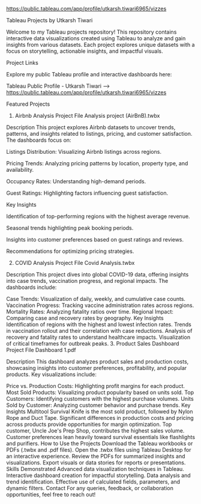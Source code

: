 https://public.tableau.com/app/profile/utkarsh.tiwari6965/vizzes

Tableau Projects by Utkarsh Tiwari

Welcome to my Tableau projects repository! This repository contains interactive data visualizations created using Tableau to analyze and gain insights from various datasets.
Each project explores unique datasets with a focus on storytelling, actionable insights, and impactful visuals.

Project Links

Explore my public Tableau profile and interactive dashboards here:

Tableau Public Profile - Utkarsh Tiwari -->  https://public.tableau.com/app/profile/utkarsh.tiwari6965/vizzes

Featured Projects
1. Airbnb Analysis
Project File
Analysis project (AirBnB).twbx

Description
This project explores Airbnb datasets to uncover trends, patterns, and insights related to listings, pricing, and customer satisfaction. The dashboards focus on:

Listings Distribution: Visualizing Airbnb listings across regions.

Pricing Trends: Analyzing pricing patterns by location, property type, and availability.

Occupancy Rates: Understanding high-demand periods.

Guest Ratings: Highlighting factors influencing guest satisfaction.

Key Insights

Identification of top-performing regions with the highest average revenue.

Seasonal trends highlighting peak booking periods.


Insights into customer preferences based on guest ratings and reviews.

Recommendations for optimizing pricing strategies.

2. COVID Analysis
Project File
Covid Analysis.twbx

Description
This project dives into global COVID-19 data, offering insights into case trends, vaccination progress, and regional impacts. The dashboards include:

Case Trends: Visualization of daily, weekly, and cumulative case counts.
Vaccination Progress: Tracking vaccine administration rates across regions.
Mortality Rates: Analyzing fatality ratios over time.
Regional Impact: Comparing case and recovery rates by geography.
Key Insights
Identification of regions with the highest and lowest infection rates.
Trends in vaccination rollout and their correlation with case reductions.
Analysis of recovery and fatality rates to understand healthcare impacts.
Visualization of critical timeframes for outbreak peaks.
3. Product Sales Dashboard
Project File
Dashboard 1.pdf

Description
This dashboard analyzes product sales and production costs, showcasing insights into customer preferences, profitability, and popular products. Key visualizations include:

Price vs. Production Costs: Highlighting profit margins for each product.
Most Sold Products: Visualizing product popularity based on units sold.
Top Customers: Identifying customers with the highest purchase volumes.
Units Sold by Customer: Analyzing customer behavior and purchase trends.
Key Insights
Multitool Survival Knife is the most sold product, followed by Nylon Rope and Duct Tape.
Significant differences in production costs and pricing across products provide opportunities for margin optimization.
Top customer, Uncle Joe's Prep Shop, contributes the highest sales volume.
Customer preferences lean heavily toward survival essentials like flashlights and purifiers.
How to Use the Projects
Download the Tableau workbooks or PDFs (.twbx and .pdf files).
Open the .twbx files using Tableau Desktop for an interactive experience.
Review the PDFs for summarized insights and visualizations.
Export visuals or data stories for reports or presentations.
Skills Demonstrated
Advanced data visualization techniques in Tableau.
Interactive dashboard creation for impactful storytelling.
Data analysis and trend identification.
Effective use of calculated fields, parameters, and dynamic filters.
Contact
For any queries, feedback, or collaboration opportunities, feel free to reach out!
